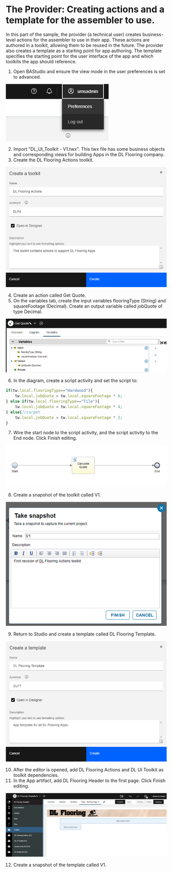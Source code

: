 # The Provider: Creating actions and a template for the assembler to use.

In this part of the sample, the provider (a technical user) creates business-level actions for the assembler to use in their app. These actions are authored in a toolkit, allowing them to be reused in the future. The provider also creates a template as a starting point for app authoring.  The template specifies the starting point for the user interface of the app and which toolkits the app should reference.

1. Open BAStudio and ensure the view mode in the user preferences is set to advanced.

![alt text](./images/PrefMenu.png "Preferences Menu")

2. Import "DL_UI_Toolkit - V1.twx".  This twx file has some business objects and corresponding views for building Apps in the DL Flooring company.
3. Create the DL Flooring Actions toolkit.

![alt text](./images/CreateToolkit.png "Create toolkit")

4. Create an action called Get Quote.
5. On the variables tab, create the input variables flooringType (String) and squareFootage (Decimal).  Create an output variable called jobQuote of type Decimal.

![alt text](./images/GetQuoteVars.png "Get Quote Variables")

6. In the diagram, create a script activity and set the script to:
```javascript
if(tw.local.flooringType=="Hardwood"){
	tw.local.jobQuote = tw.local.squareFootage * 6;
} else if(tw.local.flooringType=="Tile"){
	tw.local.jobQuote = tw.local.squareFootage * 4;
} else{//carpet
	tw.local.jobQuote = tw.local.squareFootage * 2;
}
```
7. Wire the start node to the script activity, and the script activity to the End node. Click Finish editing.

![alt text](./images/GetQuoteDiagram.png "Get Quote diagram")

8. Create a snapshot of the toolkit called V1.

![alt text](./images/DLFlooringActionsSnapshot.png "DL Flooring Actions snapshot")

9. Return to Studio and create a template called DL Flooring Template.

![alt text](./images/CreateTemplate.png "Create Template")

10. After the editor is opened, add DL Flooring Actions and DL UI Toolkit as toolkit dependencies.
11. In the App artifact, add DL Flooring Header to the first page. Click Finish editing.

![alt text](./images/Template.png "DL App Template")

12. Create a snapshot of the template called V1.

